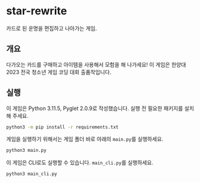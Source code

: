 # star-rewrite
카드로 된 운명을 편집하고 나아가는 게임.
## 개요 ##
다가오는 카드를 구매하고 아이템을 사용해서 모험을 해 나가세요!
이 게임은 한양대 2023 전국 청소년 게임 코딩 대회 출품작입니다.
## 실행 ##
이 게임은 Python 3.11.5, Pyglet 2.0.9로 작성했습니다. 실행 전 필요한 패키지를 설치해 주세요.
```bash
python3 -m pip install -r requirements.txt
```
게임을 실행하기 위해서는 게임 폴더 바로 아래의 `main.py`를 실행하세요.
```bash
python3 main.py
```
이 게임은 CLI로도 실행할 수 있습니다. `main_cli.py`를 실행하세요.
```bash
python3 main_cli.py
```
